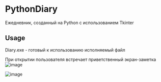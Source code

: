 # PythonDiary
Ежедневник, созданный на Python с использованием Tkinter

## Usage
Diary.exe - готовый к использованию исполняемый файл

При открытии пользователя встречает приветственный экран-заметка
![image](https://github.com/user-attachments/assets/4cde209a-a1f1-4dbc-8639-9fefdc149f24)

![image](https://github.com/user-attachments/assets/ebb56c49-46e7-4a14-be60-4ffa70006b8f)

